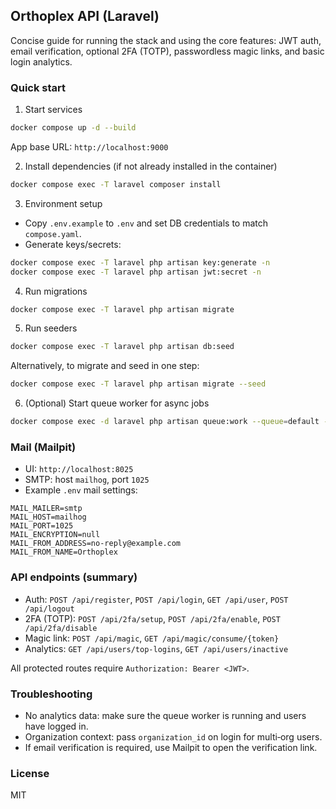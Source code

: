 ## Orthoplex API (Laravel)

Concise guide for running the stack and using the core features: JWT auth, email verification, optional 2FA (TOTP), passwordless magic links, and basic login analytics.

### Quick start

1) Start services

```bash
docker compose up -d --build
```

App base URL: `http://localhost:9000`

2) Install dependencies (if not already installed in the container)

```bash
docker compose exec -T laravel composer install
```

3) Environment setup

- Copy `.env.example` to `.env` and set DB credentials to match `compose.yaml`.
- Generate keys/secrets:

```bash
docker compose exec -T laravel php artisan key:generate -n
docker compose exec -T laravel php artisan jwt:secret -n
```

4) Run migrations

```bash
docker compose exec -T laravel php artisan migrate
```

5) Run seeders

```bash
docker compose exec -T laravel php artisan db:seed
```

Alternatively, to migrate and seed in one step:

```bash
docker compose exec -T laravel php artisan migrate --seed
```

6) (Optional) Start queue worker for async jobs

```bash
docker compose exec -d laravel php artisan queue:work --queue=default --sleep=1 --tries=3
```

### Mail (Mailpit)

- UI: `http://localhost:8025`
- SMTP: host `mailhog`, port `1025`
- Example `.env` mail settings:

```env
MAIL_MAILER=smtp
MAIL_HOST=mailhog
MAIL_PORT=1025
MAIL_ENCRYPTION=null
MAIL_FROM_ADDRESS=no-reply@example.com
MAIL_FROM_NAME=Orthoplex
```

### API endpoints (summary)

- Auth: `POST /api/register`, `POST /api/login`, `GET /api/user`, `POST /api/logout`
- 2FA (TOTP): `POST /api/2fa/setup`, `POST /api/2fa/enable`, `POST /api/2fa/disable`
- Magic link: `POST /api/magic`, `GET /api/magic/consume/{token}`
- Analytics: `GET /api/users/top-logins`, `GET /api/users/inactive`

All protected routes require `Authorization: Bearer <JWT>`.

### Troubleshooting

- No analytics data: make sure the queue worker is running and users have logged in.
- Organization context: pass `organization_id` on login for multi‑org users.
- If email verification is required, use Mailpit to open the verification link.

### License

MIT
